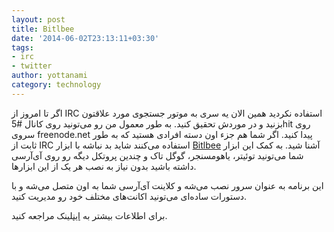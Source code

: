 ```yaml
---
layout: post
title: Bitlbee
date: '2014-06-02T23:13:11+03:30'
tags:
- irc
- twitter
author: yottanami
category: technology
---
```

اگر تا امروز از IRC استفاده نکردید همین الان یه سری به موتور جستجوی مورد علاقتون بزنید و در موردش تحقیق کنید.
به طور معمول من رو می‌تونید روی کانال #5hit روی سروی freenode.net پیدا کنید.
اگر شما هم جزء اون دسته افرادی هستید که به طور ثابت از IRC استفاده می‌کنند شاید بد نباشه با ابزار [Bitlbee][1] آشنا شید.
به کمک این ابزار شما می‌تونید توئیتر، یاهو‌مسنجر، گوگل تاک و چندین پروتکل دیگه  رو روی آی‌آرسی داشته باشید بدون نیاز به نصب هر یک از این ابزار‌ها.

این برنامه به عنوان سرور نصب می‌شه و کلاینت آی‌آرسی شما به اون متصل می‌شه و با دستورات ساده‌ای می‌تونید اکانت‌های مختلف خود رو مدیریت کنید.

برای اطلاعات بیشتر به [این][1]لینک مراجعه کنید.

[1]: http://www.bitlbee.org